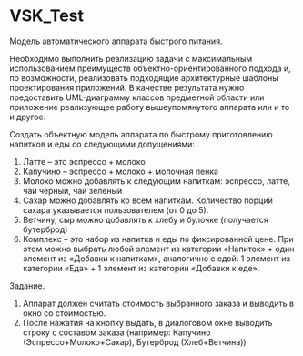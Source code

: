 # VSK_Test
Модель автоматического аппарата быстрого питания.

Необходимо выполнить реализацию задачи с максимальным использованием преимуществ объектно-ориентированного подхода и, по возможности, реализовать подходящие архитектурные шаблоны проектирования приложений.
В качестве результата нужно предоставить UML-диаграмму классов предметной области или приложение реализующее работу вышеупомянутого аппарата или и то и другое.

Создать объектную модель аппарата по быстрому приготовлению напитков и еды со следующими допущениями:
1. Латте – это эспрессо + молоко
2. Капучино – эспрессо + молоко + молочная пенка
3. Молоко можно добавлять к следующим напиткам: эспрессо, латте, чай черный, чай зеленый
4. Сахар можно добавлять ко всем напиткам. Количество порций сахара указывается пользователем (от 0 до 5).
5. Ветчину, сыр можно добавлять к хлебу и булочке (получается бутерброд)
6. Комплекс – это набор из напитка и еды по фиксированной цене. При этом можно выбрать любой элемент из категории «Напиток» + один элемент из «Добавки к напиткам», аналогично с едой: 1 элемент из категории «Еда» + 1 элемент из категории «Добавки к еде».

Задание.
1. Аппарат должен считать стоимость выбранного заказа и выводить в окно со стоимостью.
2. После нажатия на кнопку выдать, в диалоговом окне выводить строку с составом заказа (например: Капучино (Эспрессо+Молоко+Сахар), Бутерброд (Хлеб+Ветчина))